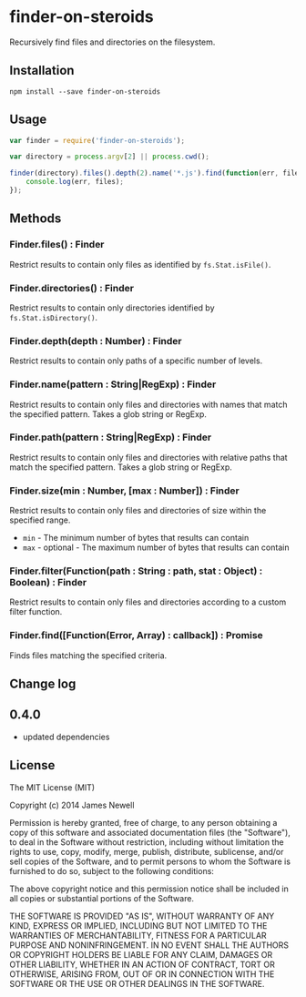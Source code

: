 # finder-on-steroids
Recursively find files and directories on the filesystem.

## Installation

	npm install --save finder-on-steroids

## Usage

```js
var finder = require('finder-on-steroids');

var directory = process.argv[2] || process.cwd();

finder(directory).files().depth(2).name('*.js').find(function(err, files) {
	console.log(err, files);
});
```

## Methods

### Finder.files() : Finder

Restrict results to contain only files as identified by `fs.Stat.isFile()`.

### Finder.directories() : Finder

Restrict results to contain only directories identified by `fs.Stat.isDirectory()`.

### Finder.depth(depth : Number) : Finder

Restrict results to contain only paths of a specific number of levels.

### Finder.name(pattern : String|RegExp) : Finder

Restrict results to contain only files and directories with names that match the specified pattern. Takes a glob string or RegExp.

### Finder.path(pattern : String|RegExp) : Finder

Restrict results to contain only files and directories with relative paths that match the specified pattern. Takes a glob string or RegExp.

### Finder.size(min : Number, [max : Number]) : Finder

Restrict results to contain only files and directories of size within the specified range.

- `min` - The minimum number of bytes that results can contain
- `max` - optional - The maximum number of bytes that results can contain

### Finder.filter(Function(path : String : path, stat : Object) : Boolean) : Finder

Restrict results to contain only files and directories according to a custom filter function.

### Finder.find([Function(Error, Array) : callback]) : Promise

Finds files matching the specified criteria.

## Change log

## 0.4.0

- updated dependencies

## License

The MIT License (MIT)

Copyright (c) 2014 James Newell

Permission is hereby granted, free of charge, to any person obtaining a copy of this software and associated documentation files (the "Software"), to deal in the Software without restriction, including without limitation the rights to use, copy, modify, merge, publish, distribute, sublicense, and/or sell copies of the Software, and to permit persons to whom the Software is furnished to do so, subject to the following conditions:

The above copyright notice and this permission notice shall be included in all copies or substantial portions of the Software.

THE SOFTWARE IS PROVIDED "AS IS", WITHOUT WARRANTY OF ANY KIND, EXPRESS OR IMPLIED, INCLUDING BUT NOT LIMITED TO THE WARRANTIES OF MERCHANTABILITY, FITNESS FOR A PARTICULAR PURPOSE AND NONINFRINGEMENT. IN NO EVENT SHALL THE AUTHORS OR COPYRIGHT HOLDERS BE LIABLE FOR ANY CLAIM, DAMAGES OR OTHER LIABILITY, WHETHER IN AN ACTION OF CONTRACT, TORT OR OTHERWISE, ARISING FROM, OUT OF OR IN CONNECTION WITH THE SOFTWARE OR THE USE OR OTHER DEALINGS IN THE SOFTWARE.
